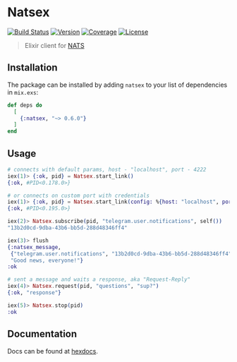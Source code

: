 # Natsex

[![Build Status][shield-travis]][travis-ci]
[![Version][shield-version]][hexpm]
[![Coverage](https://codecov.io/gh/bersegosx/Natsex/branch/master/graph/badge.svg)][codecov]
[![License][shield-license]][hexpm]

> Elixir client for [NATS](https://nats.io/)

## Installation

The package can be installed by adding `natsex` to your list of dependencies in `mix.exs`:

```elixir
def deps do
  [
    {:natsex, "~> 0.6.0"}
  ]
end
```

## Usage

```elixir
# connects with default params, host - "localhost", port - 4222
iex(1)> {:ok, pid} = Natsex.start_link()
{:ok, #PID<0.178.0>}

# or connects on custom port with credentials
iex(1)> {:ok, pid} = Natsex.start_link(config: %{host: "localhost", port: 4567, user: "admin", pass: "12345"})
{:ok, #PID<0.195.0>}

iex(2)> Natsex.subscribe(pid, "telegram.user.notifications", self())
"13b2d0cd-9dba-43b6-bb5d-288d48346ff4"

iex(3)> flush
{:natsex_message,
 {"telegram.user.notifications", "13b2d0cd-9dba-43b6-bb5d-288d48346ff4", nil},
 "Good news, everyone!"}
:ok

# sent a message and waits a response, aka "Request-Reply"
iex(4)> Natsex.request(pid, "questions", "sup?")
{:ok, "response"}

iex(5)> Natsex.stop(pid)
:ok
```

## Documentation
Docs can be found at [hexdocs][hexdocs].

<br>

[shield-version]:   https://img.shields.io/hexpm/v/natsex.svg
[shield-license]:   https://img.shields.io/hexpm/l/natsex.svg
[shield-travis]:    https://travis-ci.org/bersegosx/Natsex.svg?branch=master

[travis-ci]:        https://travis-ci.org/bersegosx/Natsex
[hexpm]:            https://hex.pm/packages/natsex
[hexdocs]:          https://hexdocs.pm/natsex
[codecov]:          https://codecov.io/gh/bersegosx/Natsex
